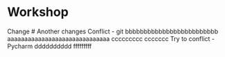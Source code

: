 # Workshop
Change #
Another changes
Conflict - git
bbbbbbbbbbbbbbbbbbbbbbbbb
aaaaaaaaaaaaaaaaaaaaaaaaaaaaaa
ccccccccc
ccccccc
Try to conflict - Pycharm
dddddddddd
fffffffff
